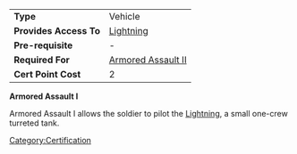 |                        |                                                        |
| ---------------------- | ------------------------------------------------------ |
| **Type**               | Vehicle                                                |
| **Provides Access To** | [Lightning](../vehicles/Lightning.md)                   |
| **Pre-requisite**      | \-                                                     |
| **Required For**       | [Armored Assault II](Armored_Assault_II.md) |
| **Cert Point Cost**    | 2                                                      |

**Armored Assault I**

Armored Assault I allows the soldier to pilot the
[Lightning](../vehicles/Lightning.md), a small one-crew turreted tank.

[Category:Certification](../Category:Certification.md)
